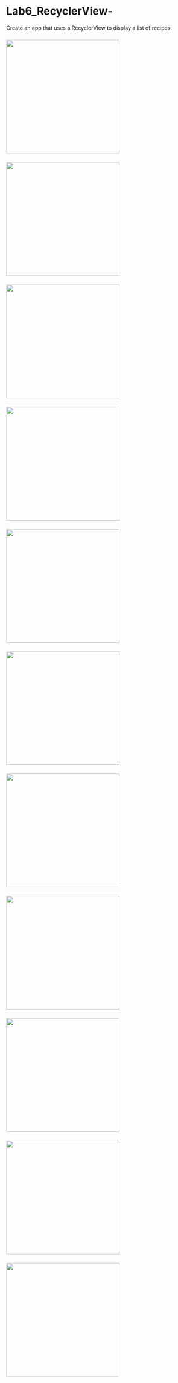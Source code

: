 # Lab6_RecyclerView-
Create an app that uses a RecyclerView to display a list of recipes.



### <img src="/RecycleIMG/RecycleView.gif" width=300 />


### <img src="/RecycleIMG/challenge.gif" width=300 />


### <img src="/RecycleIMG/Screenshot_1616087563.png" width=300 />


### <img src="/RecycleIMG/Screenshot_1616094968.png" width=300 />


### <img src="/RecycleIMG/Screenshot_1616094973.png" width=300 />


### <img src="/RecycleIMG/Screenshot_1616094977.png.gif" width=300 />


### <img src="/RecycleIMG/Screenshot_1616096242.png" width=300 />


### <img src="/RecycleIMG/Screenshot_1616096248.png" width=300 />


### <img src="/RecycleIMG/Screenshot_1616097307.png" width=300 />



### <img src="/RecycleIMG/Screenshot_1616097319.png" width=300 />


### <img src="/RecycleIMG/Screenshot_1616097322.png.png" width=300 />
